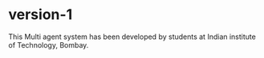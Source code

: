 # version-1
This Multi agent system has been developed by students at Indian institute of Technology, Bombay. 

